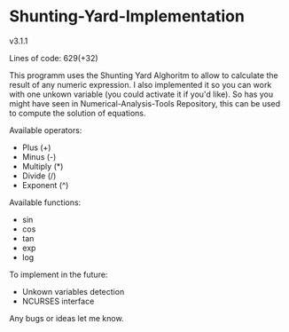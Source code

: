 # Shunting-Yard-Implementation

 v3.1.1

Lines of code: 629(+32)

This programm uses the Shunting Yard Alghoritm to allow to calculate the result of any numeric expression.
I also implemented it so you can work with one unkown variable (you could activate it if you'd like).
So has you might have seen in Numerical-Analysis-Tools Repository, this can be used to compute the solution of equations. 

Available operators:
 - Plus (+)
 - Minus (-)
 - Multiply (*)
 - Divide (/)
 - Exponent (^)

Available functions:
 - sin
 - cos
 - tan
 - exp
 - log

To implement in the future:

  - Unkown variables detection
  - NCURSES interface

Any bugs or ideas let me know.
